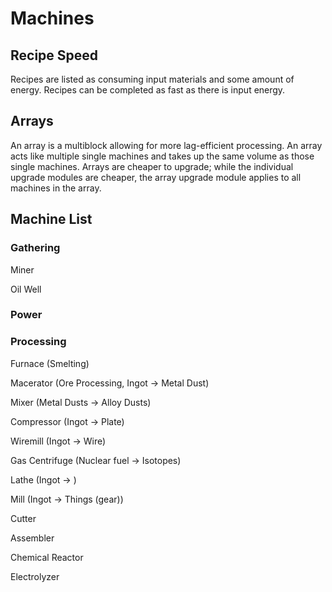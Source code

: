 # Machines

## Recipe Speed

Recipes are listed as consuming input materials and some amount of energy. Recipes can be completed as fast as there is input energy.

## Arrays

An array is a multiblock allowing for more lag-efficient processing. An array acts like multiple single machines and takes up the same volume as those single machines. Arrays are cheaper to upgrade; while the individual upgrade modules are cheaper, the array upgrade module applies to all machines in the array.

## Machine List

### Gathering

Miner

Oil Well

### Power

### Processing

Furnace (Smelting)

Macerator (Ore Processing, Ingot -> Metal Dust)

Mixer (Metal Dusts -> Alloy Dusts)

Compressor (Ingot -> Plate)

Wiremill (Ingot -> Wire)

Gas Centrifuge (Nuclear fuel -> Isotopes)

Lathe (Ingot -> )

Mill (Ingot -> Things (gear))

Cutter

Assembler

Chemical Reactor

Electrolyzer
